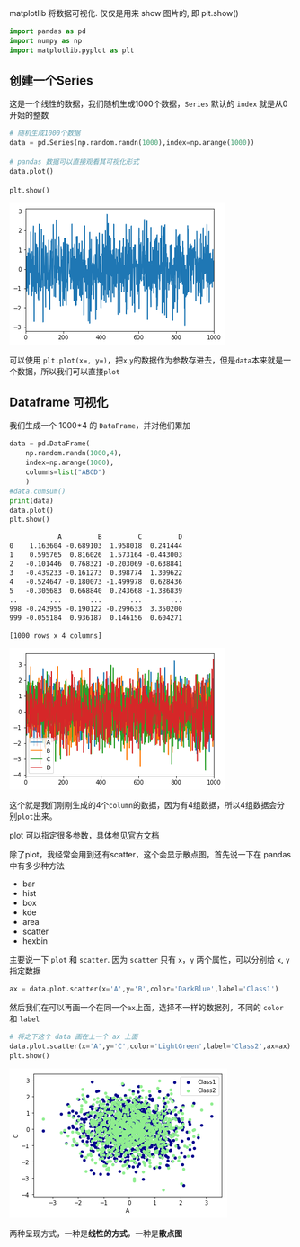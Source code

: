 
matplotlib 将数据可视化. 仅仅是用来 show 图片的, 即 plt.show()

<!-- more -->

```python
import pandas as pd
import numpy as np
import matplotlib.pyplot as plt
```

## 创建一个Series

这是一个线性的数据，我们随机生成1000个数据，`Series` 默认的 `index` 就是从0开始的整数

```python
# 随机生成1000个数据
data = pd.Series(np.random.randn(1000),index=np.arange(1000))
 
# pandas 数据可以直接观看其可视化形式
data.plot()

plt.show()
```

![png](output_3_0.png)

可以使用 `plt.plot(x=, y=)`，把`x`,`y`的数据作为参数存进去，但是`data`本来就是一个数据，所以我们可以直接`plot`

## Dataframe 可视化

我们生成一个 1000*4 的 `DataFrame`，并对他们累加

```python
data = pd.DataFrame(
    np.random.randn(1000,4),
    index=np.arange(1000),
    columns=list("ABCD")
    )
#data.cumsum()
print(data)
data.plot()
plt.show()
```

                A         B         C         D
    0    1.163604 -0.689103  1.958018  0.241444
    1    0.595765  0.816026  1.573164 -0.443003
    2   -0.101446  0.768321 -0.203069 -0.638841
    3   -0.439233 -0.161273  0.398774  1.309622
    4   -0.524647 -0.180073 -1.499978  0.628436
    5   -0.305683  0.668840  0.243668 -1.386839
    ..        ...       ...       ...       ...
    998 -0.243955 -0.190122 -0.299633  3.350200
    999 -0.055184  0.936187  0.146156  0.604271
    
    [1000 rows x 4 columns]

![png](output_5_1.png)

这个就是我们刚刚生成的4个`column`的数据，因为有4组数据，所以4组数据会分别`plot`出来。

plot 可以指定很多参数，具体参见[官方文档](http://pandas.pydata.org/pandas-docs/version/0.18.1/visualization.html)

除了plot，我经常会用到还有scatter，这个会显示散点图，首先说一下在 pandas 中有多少种方法

- bar
- hist
- box
- kde
- area
- scatter
- hexbin

主要说一下 `plot` 和 `scatter`. 因为 `scatter` 只有 `x`，`y` 两个属性，可以分别给 `x`, `y` 指定数据

```python
ax = data.plot.scatter(x='A',y='B',color='DarkBlue',label='Class1')
```

然后我们在可以再画一个在同一个`ax`上面，选择不一样的数据列，不同的 `color` 和 `label`


```python
# 将之下这个 data 画在上一个 ax 上面
data.plot.scatter(x='A',y='C',color='LightGreen',label='Class2',ax=ax)
plt.show()
```

![png](output_9_0.png)

两种呈现方式，一种是**线性的方式**，一种是**散点图**
